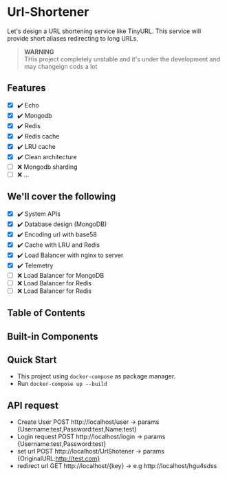 # Url-Shortener
Let's design a URL shortening service like TinyURL. This service will provide short aliases redirecting to long URLs.


> **WARNING** \
> THis project completely unstable and it's under the development and may changeign cods a lot

## Features
- [x] ✔️ Echo
- [x] ✔️ Mongodb
- [x] ✔️ Redis
- [x] ✔️ Redis cache
- [x] ✔️ LRU cache
- [x] ✔️ Clean architecture
- [ ] ❌     Mongodb sharding
- [ ] ❌      ...

## We'll cover the following
- [x] ✔️ System APIs
- [x] ✔️ Database design (MongoDB)
- [x] ✔️ Encoding url with base58
- [x] ✔️ Cache with LRU and Redis
- [x] ✔️ Load Balancer with nginx to server
- [x] ✔️ Telemetry
- [ ] ❌ Load Balancer for MongoDB
- [ ] ❌  Load Balancer for Redis
- [ ] ❌  Load Balancer for Redis
## Table of Contents

## Built-in Components


## Quick Start
* This project using `docker-compose` as package manager.
* Run `docker-compose up --build` 

## API request
* Create User POST http://localhost/user ->      params {Username:test,Password:test,Name:test}
* Login request POST  http://localhost/login -> params {Username:test,Password:test}
* set url POST  http://localhost/UrlShotener -> params {OriginalURL:http://test.com}
* redirect url GET  http://localhost/{key} -> e.g  http://localhost/hgu4sdss
